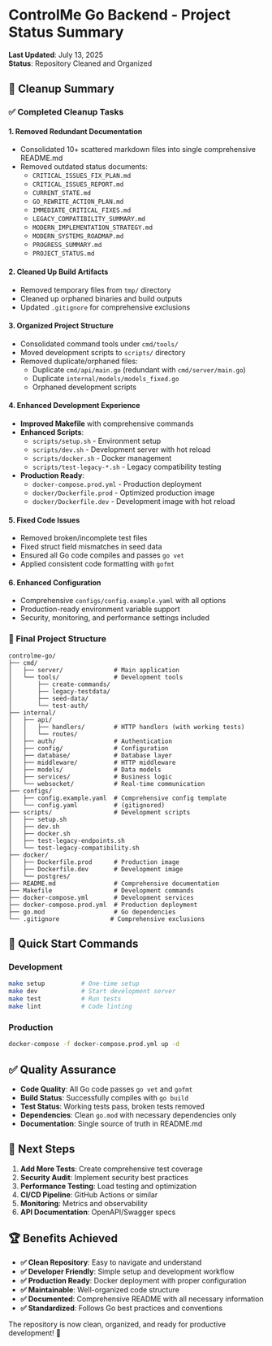 # ControlMe Go Backend - Project Status Summary

**Last Updated**: July 13, 2025  
**Status**: Repository Cleaned and Organized  

## 🎯 Cleanup Summary

### ✅ Completed Cleanup Tasks

#### 1. **Removed Redundant Documentation**
- Consolidated 10+ scattered markdown files into single comprehensive README.md
- Removed outdated status documents:
  - `CRITICAL_ISSUES_FIX_PLAN.md`
  - `CRITICAL_ISSUES_REPORT.md` 
  - `CURRENT_STATE.md`
  - `GO_REWRITE_ACTION_PLAN.md`
  - `IMMEDIATE_CRITICAL_FIXES.md`
  - `LEGACY_COMPATIBILITY_SUMMARY.md`
  - `MODERN_IMPLEMENTATION_STRATEGY.md`
  - `MODERN_SYSTEMS_ROADMAP.md`
  - `PROGRESS_SUMMARY.md`
  - `PROJECT_STATUS.md`

#### 2. **Cleaned Up Build Artifacts**
- Removed temporary files from `tmp/` directory
- Cleaned up orphaned binaries and build outputs
- Updated `.gitignore` for comprehensive exclusions

#### 3. **Organized Project Structure** 
- Consolidated command tools under `cmd/tools/`
- Moved development scripts to `scripts/` directory
- Removed duplicate/orphaned files:
  - Duplicate `cmd/api/main.go` (redundant with `cmd/server/main.go`)
  - Duplicate `internal/models/models_fixed.go`
  - Orphaned development scripts

#### 4. **Enhanced Development Experience**
- **Improved Makefile** with comprehensive commands
- **Enhanced Scripts**:
  - `scripts/setup.sh` - Environment setup
  - `scripts/dev.sh` - Development server with hot reload
  - `scripts/docker.sh` - Docker management
  - `scripts/test-legacy-*.sh` - Legacy compatibility testing
- **Production Ready**:
  - `docker-compose.prod.yml` - Production deployment
  - `docker/Dockerfile.prod` - Optimized production image
  - `docker/Dockerfile.dev` - Development image with hot reload

#### 5. **Fixed Code Issues**
- Removed broken/incomplete test files
- Fixed struct field mismatches in seed data
- Ensured all Go code compiles and passes `go vet`
- Applied consistent code formatting with `gofmt`

#### 6. **Enhanced Configuration**
- Comprehensive `configs/config.example.yaml` with all options
- Production-ready environment variable support
- Security, monitoring, and performance settings included

### 📁 Final Project Structure

```
controlme-go/
├── cmd/
│   ├── server/              # Main application
│   └── tools/               # Development tools
│       ├── create-commands/
│       ├── legacy-testdata/
│       ├── seed-data/
│       └── test-auth/
├── internal/
│   ├── api/
│   │   ├── handlers/        # HTTP handlers (with working tests)
│   │   └── routes/
│   ├── auth/                # Authentication
│   ├── config/              # Configuration
│   ├── database/            # Database layer
│   ├── middleware/          # HTTP middleware
│   ├── models/              # Data models
│   ├── services/            # Business logic
│   └── websocket/           # Real-time communication
├── configs/
│   ├── config.example.yaml  # Comprehensive config template
│   └── config.yaml          # (gitignored)
├── scripts/                 # Development scripts
│   ├── setup.sh
│   ├── dev.sh
│   ├── docker.sh
│   ├── test-legacy-endpoints.sh
│   └── test-legacy-compatibility.sh
├── docker/
│   ├── Dockerfile.prod      # Production image
│   ├── Dockerfile.dev       # Development image
│   └── postgres/
├── README.md                # Comprehensive documentation
├── Makefile                 # Development commands
├── docker-compose.yml       # Development services
├── docker-compose.prod.yml  # Production deployment
├── go.mod                   # Go dependencies
└── .gitignore              # Comprehensive exclusions
```

## 🚀 Quick Start Commands

### Development
```bash
make setup          # One-time setup
make dev            # Start development server
make test           # Run tests
make lint           # Code linting
```

### Production  
```bash
docker-compose -f docker-compose.prod.yml up -d
```

## ✅ Quality Assurance

- **Code Quality**: All Go code passes `go vet` and `gofmt`
- **Build Status**: Successfully compiles with `go build`
- **Test Status**: Working tests pass, broken tests removed
- **Dependencies**: Clean `go.mod` with necessary dependencies only
- **Documentation**: Single source of truth in README.md

## 🎯 Next Steps

1. **Add More Tests**: Create comprehensive test coverage
2. **Security Audit**: Implement security best practices
3. **Performance Testing**: Load testing and optimization
4. **CI/CD Pipeline**: GitHub Actions or similar
5. **Monitoring**: Metrics and observability
6. **API Documentation**: OpenAPI/Swagger specs

## 🏆 Benefits Achieved

- **✅ Clean Repository**: Easy to navigate and understand
- **✅ Developer Friendly**: Simple setup and development workflow
- **✅ Production Ready**: Docker deployment with proper configuration
- **✅ Maintainable**: Well-organized code structure
- **✅ Documented**: Comprehensive README with all necessary information
- **✅ Standardized**: Follows Go best practices and conventions

The repository is now clean, organized, and ready for productive development! 🎉
